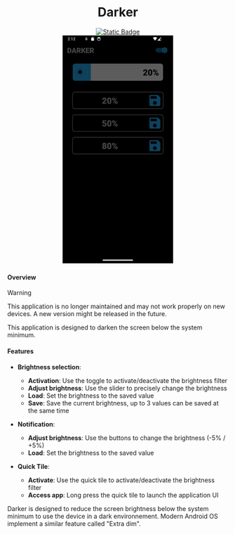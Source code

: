 <div align="center">

# Darker

</div>

<div align="center">
    <a href="https://github.com/Fredzghf/BC/releases/tag/Release" target="_blank">
        <img alt="Static Badge" src="https://img.shields.io/badge/version-1.0.0-blue?style=flat&label=version">
    </a>
</div>

<div align="center">
<img src="main.jpg" width="50%" alt="Screenshot">
</div>

#### Overview

> [!WARNING]  
> This application is no longer maintained and may not work properly on new devices. A new version might be released in the future.

This application is designed to darken the screen below the system minimum.

#### Features
- **Brightness selection**:
  - **Activation**: Use the toggle to activate/deactivate the brightness filter
  - **Adjust brightness**: Use the slider to precisely change the brightness
  - **Load**: Set the brightness to the saved value
  - **Save**: Save the current brightness, up to 3 values can be saved at the same time

- **Notification**:
  - **Adjust brightness**: Use the buttons to change the brightness (-5% / +5%)
  - **Load**: Set the brightness to the saved value

- **Quick Tile**:
  - **Activate**: Use the quick tile to activate/deactivate the brightness filter
  - **Access app**: Long press the quick tile to launch the application UI

Darker is designed to reduce the screen brightness below the system minimum to use the device in a dark environnement. Modern Android OS implement a similar feature called "Extra dim".